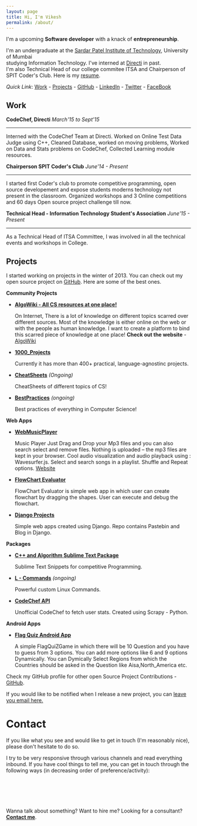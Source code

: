 ```yaml
---
layout: page
title: Hi, I'm Vikesh
permalink: /about/
---
```


I'm a upcoming <b>Software developer</b> with a knack of <b>entrepreneurship</b>. 


I'm an undergraduate at the [Sardar Patel Institute of Technology](http://www.spit.ac.in), University of Mumbai <br/>
studying Information Technology. I've interned at [Directi](http://www.directi.com) in past. <br/>
I'm also Technical Head of our college commitee ITSA and Chairperson of SPIT Coder's Club. Here is my [resume](https://github.com/vicky002/Resume/blob/master/resume.pdf).  

<i>Quick Link</i>: [Work](#work) - [Projects](#projects) - [GitHub](https://www.github.com/vicky002) - [LinkedIn](https://www.linkedin.com/in/vikeshtiwari) - [Twitter](https://www.twitter.com/vikesh002) - [FaceBook](https://www.facebook.com/blackhat002)  

## Work

 **CodeChef, Directi**
  *March'15 to Sept'15*
 _____
Interned with the CodeChef Team at Directi. Worked on Online Test Data Judge using C++, Cleaned Database, worked on moving problems, Worked on Data and Stats problems on CodeChef, Collected Learning module resources.

**Chairperson SPIT Coder's Club**
*June'14 - Present*

---
I started first Coder's club to promote competitive programming, open source developement and expose students moderns technology not present in the classroom. Organized workshops and 3 Online competitions and 60 days Open source project challenge till now. 

**Technical Head - Information Technology Student's Association** 
*June'15 - Present*

---
As a Technical Head of ITSA Committee, I was involved in all the technical events and workshops in College. 


## Projects 

I started working on projects in the winter of 2013. You can check out my open source project on [GitHub](www.github.com/vicky002). Here are some of the best ones.

**Community Projects**

 - **[AlgoWiki - All CS resources at one place!]((https://github.com/vicky002/AlgoWiki))**
 
    On Internet, There is a lot of knowledge on different topics scarred over different sources. Most of the      knowledge is either online on the web or with the people as human knowledge. I want to create a platform      to bind this scarred piece of knowledge at one place!
   **Check out the website** - [AlgoWiki](www.algowiki.in) 

 - **[1000_Projects](https://github.com/vicky002/1000_Projects)** 
   
    Currently it has more than 400+ practical, language-agnostinc projects. 

 - **[CheatSheets](https://github.com/vicky002/CheatSheets)** 
     _(Ongoing)_
    
    CheatSheets of different topics of CS!
 - **[BestPractices](https://github.com/vicky002/BestPractices)** _(ongoing)_
	
  	Best practices of everything in Computer Science!

**Web Apps**

 - **[WebMusicPlayer](https://github.com/vicky002/WebMusicPlayer)**
  
    Music Player Just Drag and Drop your Mp3 files and you can also search select and remove files. Nothing is uploaded – the mp3 files are kept in your browser. Cool audio visualization and audio playback using : Wavesurfer.js. Select and search songs in a playlist. Shuffle and Repeat options.
   [Website](https://myfirstplayer.herokuapp.com/)

 - **[FlowChart Evaluator](https://github.com/vicky002/Flowchart-Evaluator)**
  
    FlowChart Evaluator is simple web app in which user can create flowchart by dragging the shapes. User can execute and debug the flowchart.
 - **[Django Projects](https://github.com/vicky002/Django-Project)**
  
    Simple web apps created using Django. Repo contains Pastebin and Blog in Django.

**Packages**

 - **[C++ and Algorithm Sublime Text Package](https://github.com/vicky002/Cplusplus_and_Algo_Sublime_Package)**
 	
    Sublime Text Snippets for competitive Programming.

 - **[L - Commands](https://github.com/vicky002/L-Commands)** _(ongoing)_
 	
    Powerful custom Linux Commands. 

 - **[CodeChef API](https://github.com/vicky002/CodeChef-API)**
  
    Unofficial CodeChef to fetch user stats. Created using Scrapy - Python.

**Android Apps**

 - **[Flag Quiz Android App](https://github.com/vicky002/FlagQuiz-Android_App)**
  
    A simple FlagQuiZGame in which there will be 10 Question and you have to guess from 3 options. You can add more options like 6 and 9 options Dynamically. You can Dymically Select Regions from which the Countries should be asked in the Question like Aisa,North_America etc. 
 
Check my GitHub profile for other open Source Project Contributions - [GitHub](www.github.com/vicky002). 

If you would like to be notified when I release a new project, you can [leave you email here.](http://eepurl.com/bIgxHz)

# Contact

If you like what you see and would like to get in touch (I'm reasonably nice), please don't hesitate to do so.

I try to be very responsive through various channels and read everything inbound. If you have cool things to tell me, you can get in touch through the following ways (in decreasing order of preference/activity):

<div class="col-1-3">
&nbsp;&nbsp;&nbsp;&nbsp;&nbsp;&nbsp;&nbsp;&nbsp;&nbsp;&nbsp;&nbsp;
 <a class="fa fa-2x fa-envelope-o" href="tvicky002+gitpage@gmail.com" role="button" target="_blank"></a> &nbsp;&nbsp;&nbsp;&nbsp;&nbsp;&nbsp;&nbsp;&nbsp;&nbsp;&nbsp;&nbsp;&nbsp;&nbsp;&nbsp;&nbsp;&nbsp;&nbsp;&nbsp;&nbsp;&nbsp;&nbsp;&nbsp;&nbsp;&nbsp;&nbsp;&nbsp;&nbsp;&nbsp;&nbsp;&nbsp;&nbsp;
<a class="fa fa-2x fa-linkedin" href="linkedin.com/in/vikeshtiwari" role="button" target="_blank"></a> &nbsp;&nbsp;&nbsp;&nbsp;&nbsp;&nbsp;&nbsp;&nbsp;&nbsp;&nbsp;&nbsp;&nbsp;&nbsp;&nbsp;&nbsp;&nbsp;&nbsp;&nbsp;&nbsp;&nbsp;&nbsp;&nbsp;&nbsp;&nbsp;&nbsp;&nbsp;&nbsp;&nbsp;&nbsp;&nbsp;&nbsp;
<a class="fa fa-2x fa-twitter" href="https://twitter.com/{{ site.twitter_username }}"></a>
</div>


<br/><br/>


Wanna talk about something? Want to hire me? Looking for a consultant?
[**Contact me**](/contact).


